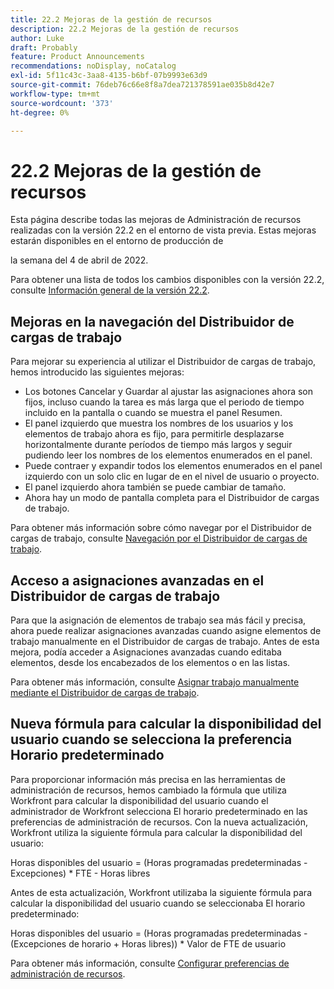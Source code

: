```yaml
---
title: 22.2 Mejoras de la gestión de recursos
description: 22.2 Mejoras de la gestión de recursos
author: Luke
draft: Probably
feature: Product Announcements
recommendations: noDisplay, noCatalog
exl-id: 5f11c43c-3aa8-4135-b6bf-07b9993e63d9
source-git-commit: 76deb76c66e8f8a7dea721378591ae035b8d42e7
workflow-type: tm+mt
source-wordcount: '373'
ht-degree: 0%

---
```


# 22.2 Mejoras de la gestión de recursos

Esta página describe todas las mejoras de Administración de recursos realizadas con la versión 22.2 en el entorno de vista previa. Estas mejoras estarán disponibles en el entorno de producción de

<!--
<MadCap:conditionalText data-mc-conditions="QuicksilverOrClassic.Draft mode">
in January 2022
</MadCap:conditionalText>
-->

la semana del 4 de abril de 2022.

Para obtener una lista de todos los cambios disponibles con la versión 22.2, consulte [Información general de la versión 22.2](../../../product-announcements/product-releases/22.2-release-activity/22-2-release-overview.md).

## Mejoras en la navegación del Distribuidor de cargas de trabajo

Para mejorar su experiencia al utilizar el Distribuidor de cargas de trabajo, hemos introducido las siguientes mejoras:

* Los botones Cancelar y Guardar al ajustar las asignaciones ahora son fijos, incluso cuando la tarea es más larga que el periodo de tiempo incluido en la pantalla o cuando se muestra el panel Resumen.
* El panel izquierdo que muestra los nombres de los usuarios y los elementos de trabajo ahora es fijo, para permitirle desplazarse horizontalmente durante períodos de tiempo más largos y seguir pudiendo leer los nombres de los elementos enumerados en el panel.
* Puede contraer y expandir todos los elementos enumerados en el panel izquierdo con un solo clic en lugar de en el nivel de usuario o proyecto.
* El panel izquierdo ahora también se puede cambiar de tamaño.
* Ahora hay un modo de pantalla completa para el Distribuidor de cargas de trabajo.

Para obtener más información sobre cómo navegar por el Distribuidor de cargas de trabajo, consulte [Navegación por el Distribuidor de cargas de trabajo](../../../resource-mgmt/workload-balancer/navigate-the-workload-balancer.md).

## Acceso a asignaciones avanzadas en el Distribuidor de cargas de trabajo

Para que la asignación de elementos de trabajo sea más fácil y precisa, ahora puede realizar asignaciones avanzadas cuando asigne elementos de trabajo manualmente en el Distribuidor de cargas de trabajo. Antes de esta mejora, podía acceder a Asignaciones avanzadas cuando editaba elementos, desde los encabezados de los elementos o en las listas.

Para obtener más información, consulte [Asignar trabajo manualmente mediante el Distribuidor de cargas de trabajo](../../../resource-mgmt/workload-balancer/assign-work-in-workload-balancer-manually.md).

## Nueva fórmula para calcular la disponibilidad del usuario cuando se selecciona la preferencia Horario predeterminado

Para proporcionar información más precisa en las herramientas de administración de recursos, hemos cambiado la fórmula que utiliza Workfront para calcular la disponibilidad del usuario cuando el administrador de Workfront selecciona El horario predeterminado en las preferencias de administración de recursos. Con la nueva actualización, Workfront utiliza la siguiente fórmula para calcular la disponibilidad del usuario:

Horas disponibles del usuario = (Horas programadas predeterminadas - Excepciones) &#42; FTE - Horas libres

Antes de esta actualización, Workfront utilizaba la siguiente fórmula para calcular la disponibilidad del usuario cuando se seleccionaba El horario predeterminado:

Horas disponibles del usuario = (Horas programadas predeterminadas - (Excepciones de horario + Horas libres)) &#42; Valor de FTE de usuario

Para obtener más información, consulte [Configurar preferencias de administración de recursos](../../../administration-and-setup/set-up-workfront/configure-system-defaults/configure-resource-mgmt-preferences.md).

